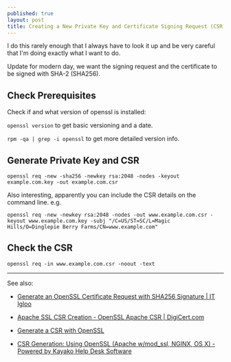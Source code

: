 ```yaml
---
published: true
layout: post
title: Creating a New Private Key and Certificate Signing Request (CSR)
---
```





I do this rarely enough that I always have to look it up and be very careful that I'm doing exactly what I want to do.

Update for modern day, we want the signing request and the certificate to be signed with SHA-2 (SHA256).

## Check Prerequisites

Check if and what version of openssl is installed:

`openssl version` to get basic versioning and a date.

`rpm -qa | grep -i openssl` to get more detailed version info.


## Generate Private Key and CSR

```
openssl req -new -sha256 -newkey rsa:2048 -nodes -keyout example.com.key -out example.com.csr
```

Also interesting, apparently you can include the CSR details on the command line. e.g.

```
openssl req -new -newkey rsa:2048 -nodes -out www.example.com.csr -keyout www.example.com.key -subj "/C=US/ST=SC/L=Magic Hills/O=Dinglepie Berry Farms/CN=www.example.com"
```

## Check the CSR

```
openssl req -in www.example.com.csr -noout -text
```

---

See also:

* [Generate an OpenSSL Certificate Request with SHA256 Signature | IT Igloo](http://itigloo.com/security/generate-an-openssl-certificate-request-with-sha-256-signature/)

* [Apache SSL CSR Creation - OpenSSL Apache CSR | DigiCert.com](https://www.digicert.com/csr-creation-apache.htm)

* [Generate a CSR with OpenSSL](https://support.rackspace.com/how-to/generate-a-csr-with-openssl/)

* [CSR Generation: Using OpenSSL (Apache w/mod_ssl, NGINX, OS X) - Powered by Kayako Help Desk Software](https://support.comodo.com/index.php?/Default/Knowledgebase/Article/View/1/19/)
